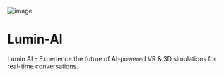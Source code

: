 ![image](https://github.com/user-attachments/assets/e5b9df7f-cb1f-4e4d-ad3d-86f950679de0)

# Lumin-AI
Lumin AI - Experience the future of AI-powered VR &amp; 3D simulations for real-time conversations.

